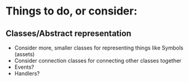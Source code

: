 # Things to do, or consider:
## Classes/Abstract representation
- Consider more, smaller classes for representing things like Symbols (assets)
- Consider connection classes for connecting other classes together
- Events? 
- Handlers?